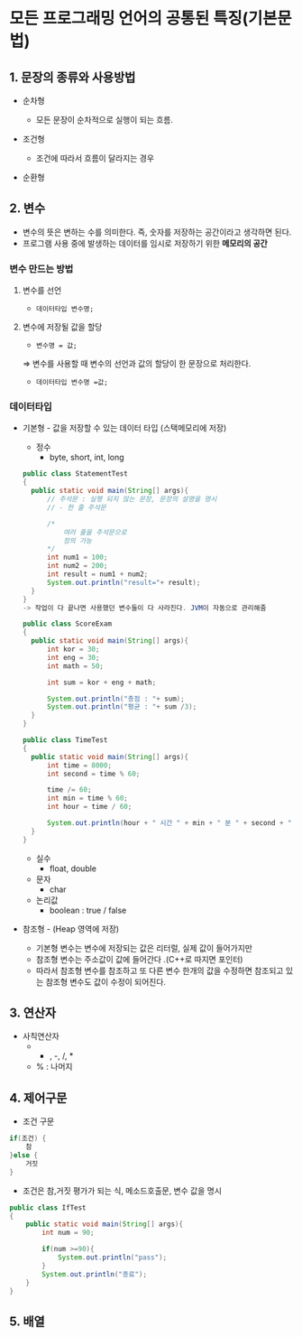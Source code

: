 # 모든 프로그래밍 언어의 공통된 특징(기본문법)

## 1. 문장의 종류와 사용방법

- 순차형
  - 모든 문장이 순차적으로 실행이 되는 흐름.



- 조건형

  - 조건에 따라서 흐름이 달라지는 경우

  

- 순환형

## 2. 변수

- 변수의 뜻은 변하는 수를 의미한다. 즉, 숫자를 저장하는 공간이라고 생각하면 된다.
- 프로그램 사용 중에 발생하는 데이터를 임시로 저장하기 위한 **메모리의 공간**

### 변수 만드는 방법

1. 변수를 선언

   - `데이터타입 변수명;`

2. 변수에 저장될 값을 할당

   - `변수명 = 값;`

   ⇒ 변수를 사용할 때 변수의 선언과 값의 할당이 한 문장으로 처리한다.

   - `데이터타입 변수명 =값;`

### 데이터타입

- 기본형 - 값을 저장할 수 있는 데이터 타입 (스택메모리에 저장)

  - 정수
    - byte, short, int, long

  ```java
  public class StatementTest
  {
  	public static void main(String[] args){
  		// 주석문 : 실행 되지 않는 문장, 문장의 설명을 명시
  		// - 한 줄 주석문
  
  		/*
  			여러 줄을 주석문으로
  			정의 가능 
  		*/
  		int num1 = 100;
  		int num2 = 200;
  		int result = num1 + num2;
  		System.out.println("result="+ result);
  	}
  }
  -> 작업이 다 끝나면 사용했던 변수들이 다 사라진다. JVM이 자동으로 관리해줌
  ```

  ```java
  public class ScoreExam
  {
  	public static void main(String[] args){
  		int kor = 30;
  		int eng = 30;
  		int math = 50;
  
  		int sum = kor + eng + math;
  
  		System.out.println("총점 : "+ sum);
  		System.out.println("평균 : "+ sum /3);
  	}
  }
  ```

  ```java
  public class TimeTest
  {
  	public static void main(String[] args){
  		int time = 8000;
  		int second = time % 60;
  
  		time /= 60;
  		int min = time % 60;
  		int hour = time / 60;
  
  		System.out.println(hour + " 시간 " + min + " 분 " + second + " 초" );
  	}
  }
  ```

  - 실수
    - float, double
  - 문자
    - char
  - 논리값
    - boolean : true / false

- 참조형 - (Heap 영역에 저장)

  - 기본형 변수는 변수에 저장되는 값은 리터럴, 실제 값이 들어가지만
  - 참조형 변수는 주소값이 값에 들어간다 .(C++로 따지면 포인터)
  - 따라서 참조형 변수를 참조하고 또 다른 변수 한개의 값을 수정하면 참조되고 있는 참조형 변수도 값이 수정이 되어진다.

## 3. 연산자

- 사칙연산자
  - - , -, /, *
  - % : 나머지

## 4. 제어구문

- 조건 구문

```java
if(조건) {
	참
}else {
	거짓
}
```

- 조건은 참,거짓 평가가 되는 식, 메소드호출문, 변수 값을 명시

```java
public class IfTest
{
	public static void main(String[] args){
		int num = 90;

		if(num >=90){
			System.out.println("pass");
		}
		System.out.println("종료");
	}
}
```

## 5. 배열
